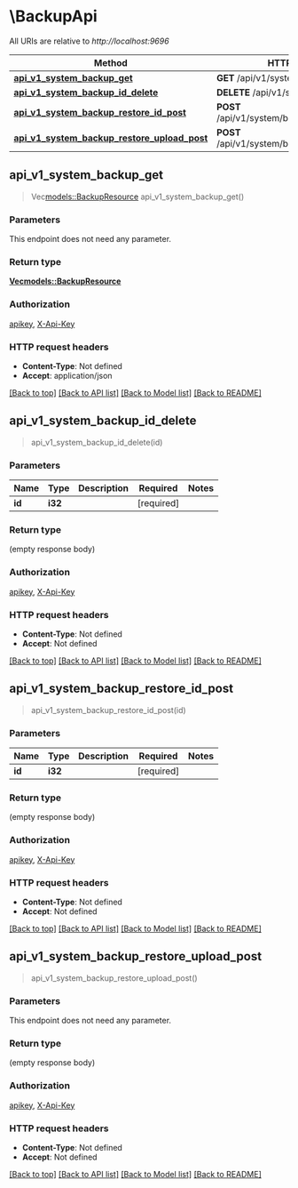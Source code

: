 # \BackupApi

All URIs are relative to *http://localhost:9696*

Method | HTTP request | Description
------------- | ------------- | -------------
[**api_v1_system_backup_get**](BackupApi.md#api_v1_system_backup_get) | **GET** /api/v1/system/backup | 
[**api_v1_system_backup_id_delete**](BackupApi.md#api_v1_system_backup_id_delete) | **DELETE** /api/v1/system/backup/{id} | 
[**api_v1_system_backup_restore_id_post**](BackupApi.md#api_v1_system_backup_restore_id_post) | **POST** /api/v1/system/backup/restore/{id} | 
[**api_v1_system_backup_restore_upload_post**](BackupApi.md#api_v1_system_backup_restore_upload_post) | **POST** /api/v1/system/backup/restore/upload | 



## api_v1_system_backup_get

> Vec<models::BackupResource> api_v1_system_backup_get()


### Parameters

This endpoint does not need any parameter.

### Return type

[**Vec<models::BackupResource>**](BackupResource.md)

### Authorization

[apikey](../README.md#apikey), [X-Api-Key](../README.md#X-Api-Key)

### HTTP request headers

- **Content-Type**: Not defined
- **Accept**: application/json

[[Back to top]](#) [[Back to API list]](../README.md#documentation-for-api-endpoints) [[Back to Model list]](../README.md#documentation-for-models) [[Back to README]](../README.md)


## api_v1_system_backup_id_delete

> api_v1_system_backup_id_delete(id)


### Parameters


Name | Type | Description  | Required | Notes
------------- | ------------- | ------------- | ------------- | -------------
**id** | **i32** |  | [required] |

### Return type

 (empty response body)

### Authorization

[apikey](../README.md#apikey), [X-Api-Key](../README.md#X-Api-Key)

### HTTP request headers

- **Content-Type**: Not defined
- **Accept**: Not defined

[[Back to top]](#) [[Back to API list]](../README.md#documentation-for-api-endpoints) [[Back to Model list]](../README.md#documentation-for-models) [[Back to README]](../README.md)


## api_v1_system_backup_restore_id_post

> api_v1_system_backup_restore_id_post(id)


### Parameters


Name | Type | Description  | Required | Notes
------------- | ------------- | ------------- | ------------- | -------------
**id** | **i32** |  | [required] |

### Return type

 (empty response body)

### Authorization

[apikey](../README.md#apikey), [X-Api-Key](../README.md#X-Api-Key)

### HTTP request headers

- **Content-Type**: Not defined
- **Accept**: Not defined

[[Back to top]](#) [[Back to API list]](../README.md#documentation-for-api-endpoints) [[Back to Model list]](../README.md#documentation-for-models) [[Back to README]](../README.md)


## api_v1_system_backup_restore_upload_post

> api_v1_system_backup_restore_upload_post()


### Parameters

This endpoint does not need any parameter.

### Return type

 (empty response body)

### Authorization

[apikey](../README.md#apikey), [X-Api-Key](../README.md#X-Api-Key)

### HTTP request headers

- **Content-Type**: Not defined
- **Accept**: Not defined

[[Back to top]](#) [[Back to API list]](../README.md#documentation-for-api-endpoints) [[Back to Model list]](../README.md#documentation-for-models) [[Back to README]](../README.md)

